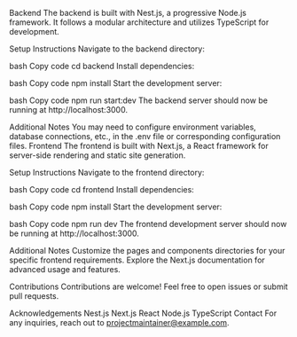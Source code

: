 Backend
The backend is built with Nest.js, a progressive Node.js framework. It follows a modular architecture and utilizes TypeScript for development.

Setup Instructions
Navigate to the backend directory:

bash
Copy code
cd backend
Install dependencies:

bash
Copy code
npm install
Start the development server:

bash
Copy code
npm run start:dev
The backend server should now be running at http://localhost:3000.

Additional Notes
You may need to configure environment variables, database connections, etc., in the .env file or corresponding configuration files.
Frontend
The frontend is built with Next.js, a React framework for server-side rendering and static site generation.

Setup Instructions
Navigate to the frontend directory:

bash
Copy code
cd frontend
Install dependencies:

bash
Copy code
npm install
Start the development server:

bash
Copy code
npm run dev
The frontend development server should now be running at http://localhost:3000.

Additional Notes
Customize the pages and components directories for your specific frontend requirements.
Explore the Next.js documentation for advanced usage and features.


Contributions
Contributions are welcome! Feel free to open issues or submit pull requests.

Acknowledgements
Nest.js
Next.js
React
Node.js
TypeScript
Contact
For any inquiries, reach out to projectmaintainer@example.com.
